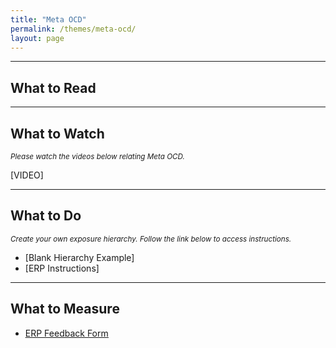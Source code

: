 ```yaml
---
title: "Meta OCD"
permalink: /themes/meta-ocd/
layout: page
---
```

- - - -

## What to Read

- - - -

## What to Watch
<sup>*Please watch the videos below relating Meta OCD.*</sup>

[VIDEO]

- - - -

## What to Do
<sup>*Create your own exposure hierarchy. Follow the link below to access instructions.*</sup>

- [Blank Hierarchy Example]
- [ERP Instructions]

- - - -

## What to Measure
- <ins>[ERP Feedback Form](https://drive.google.com/file/d/1sV7AfEHtfEZfz-0nEUezAMLIThgSHe9u/view?usp=sharing)</ins>
